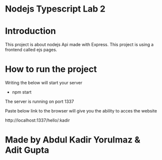 # Nodejs Typescript Lab 2
 
# Introduction 
This project is about nodejs Api made with Express.
This project is using a frontend called ejs pages. 

# How to run the project
Writing the below will start your server  
- npm start

The server is running on port 1337

Paste below link to the browser will give you the ability to acces the website

http://localhost:1337/hello/:kadir





# Made by Abdul Kadir Yorulmaz & Adit Gupta
